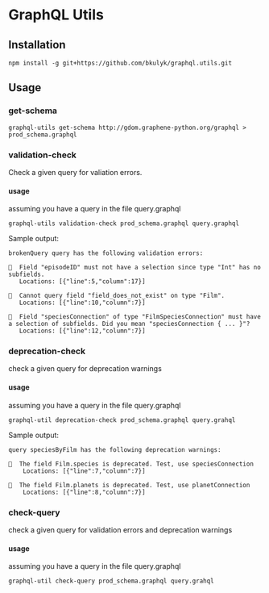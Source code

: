 GraphQL Utils
=============

Installation
------------

    npm install -g git+https://github.com/bkulyk/graphql.utils.git


Usage
-----

### get-schema

    graphql-utils get-schema http://gdom.graphene-python.org/graphql > prod_schema.graphql


### validation-check

Check a given query for valiation errors.

#### usage

assuming you have a query in the file query.graphql

    graphql-utils validation-check prod_schema.graphql query.graphql

Sample output:

```
brokenQuery query has the following validation errors:

🛑  Field "episodeID" must not have a selection since type "Int" has no subfields.
   Locations: [{"line":5,"column":17}]

🛑  Cannot query field "field_does_not_exist" on type "Film".
   Locations: [{"line":10,"column":7}]

🛑  Field "speciesConnection" of type "FilmSpeciesConnection" must have a selection of subfields. Did you mean "speciesConnection { ... }"?
   Locations: [{"line":12,"column":7}]
```


### deprecation-check

check a given query for deprecation warnings

#### usage

assuming you have a query in the file query.graphql

    graphql-util deprecation-check prod_schema.graphql query.grahql

Sample output:

```
query speciesByFilm has the following deprecation warnings:

🛑  The field Film.species is deprecated. Test, use speciesConnection
    Locations: [{"line":7,"column":7}]

🛑  The field Film.planets is deprecated. Test, use planetConnection
    Locations: [{"line":8,"column":7}]
```


### check-query

check a given query for validation errors and deprecation warnings

#### usage

assuming you have a query in the file query.graphql

    graphql-util check-query prod_schema.graphql query.grahql
